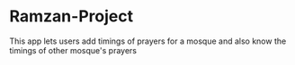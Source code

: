 # Ramzan-Project
This app lets users add timings of prayers for a mosque and also know the timings of other mosque's prayers
